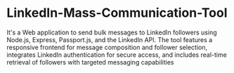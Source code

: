 # LinkedIn-Mass-Communication-Tool
It's a Web application to send bulk messages to LinkedIn followers using Node.js, Express, Passport.js, and the LinkedIn API. The tool features a responsive frontend for message composition and follower selection, integrates LinkedIn authentication for secure access, and includes real-time retrieval of followers with targeted messaging capabilities
